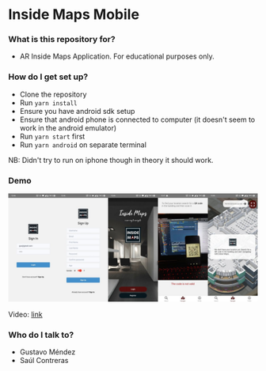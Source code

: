 # Inside Maps Mobile #

### What is this repository for? ###

* AR Inside Maps Application. For educational purposes only.

### How do I get set up? ###

* Clone the repository
* Run `yarn install`
* Ensure you have android sdk setup 
* Ensure that android phone is connected to computer (it doesn't seem to work in the android emulator)
* Run `yarn start` first
* Run `yarn android` on separate terminal

NB: Didn't try to run on iphone though in theory it should work. 

### Demo ###

![result](https://github.com/suulcoder/InsideMapsMobile/blob/master/assets/images/sprints/sprint4.jpg?raw=true)

Video: [link](https://www.youtube.com/watch?v=FG93Na4UX24)

### Who do I talk to? ###

* Gustavo Méndez
* Saúl Contreras 
